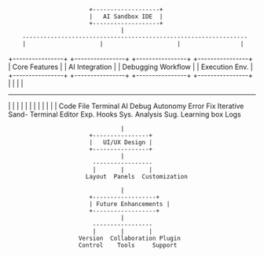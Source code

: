                           +-------------------+
                           |   AI Sandbox IDE  |
                           +-------------------+
                                    |
        ----------------------------------------------------------------
        |                     |                     |                 |
+----------------+    +----------------+    +----------------+    +----------------+
|  Core Features |    |  AI Integration |    | Debugging Workflow |  | Execution Env. |
+----------------+    +----------------+    +----------------+    +----------------+
        |                     |                     |                 |
  -----------------      -----------------      -----------------      -----------------
  |       |       |      |      |      |      |       |       |      |       |       |
Code   File   Terminal   AI    Debug  Autonomy Error  Fix    Iterative  Sand-  Terminal
Editor Exp.              Hooks  Sys.           Analysis Sug.  Learning   box   Logs

                                    |
                           +----------------+
                           |   UI/UX Design |
                           +----------------+
                                    |
                            -----------------
                            |       |       |
                          Layout  Panels  Customization

                                    |
                           +------------------+
                           | Future Enhancements |
                           +------------------+
                                    |
                            -----------------
                            |       |       |
                        Version  Collaboration Plugin
                        Control    Tools     Support
